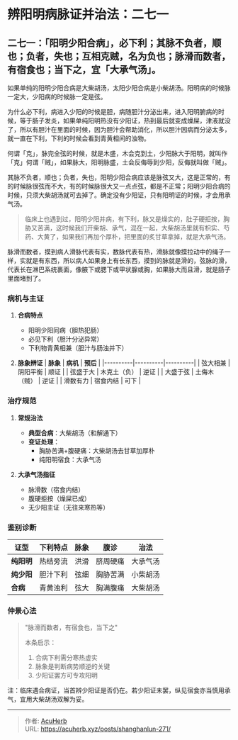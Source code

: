 # 辨阳明病脉证并治法：二七一


## 二七一：「阳明少阳合病」，必下利；其脉不负者，顺也；负者，失也；互相克贼，名为负也；脉滑而数者，有宿食也；当下之，宜「大承气汤」。

<!--more-->

如果单纯的阳明少阳合病是大柴胡汤，太阳少阳合病是小柴胡汤。阳明病的时候脉一定大，少阳病的时候脉一定是弦。

为什么必下利，病进入少阳的时候是胆，病随胆汁分泌出来，进入阳明腑病的时候，等于肠子发炎，如果单纯阳明热没有少阳证，热到最后就变成燥屎，津液就没了，所以有胆汁在里面的时候，因为胆汁会帮助消化，所以胆汁因病而分泌太多，就一直在下利，下利的时候会看到青黄相间的浊物。

何谓「克」，脉完全弦的时候，就是木盛，木会克到土，少阳脉大于阳明，就叫作「克」何谓「贼」，如果脉大，阳明脉盛，土会反侮辱到少阳，反侮就叫做「贼」。

其脉不负者，顺也；负者，失也，阳明少阳合病应该是脉弦又大，这是正常的，有的时候脉很弦而不大，有的时候脉很大又一点点弦，都是不正常；阳明少阳合病的时候，只须大柴胡汤就可去掉了。确定没有少阳证，只有阳明证的时候，才会用承气汤。

> 临床上也遇到过，阳明少阳并病，有下利，脉又是燥实的，肚子硬拒按，胸胁又苦满，这时候我们开柴胡、承气，混在一起，大柴胡汤里就有枳实、芍药、大黄了，如果我们再加个厚朴，把里面的炙甘草拿掉，就是大承气汤。

脉滑而数者，摸到病人滑脉代表有实，数脉代表有热，滑脉就像摸拉动中的绳子一样，实就是有东西，所以病人如果身上有长东西，摸到的脉就是滑的，弦脉的滑，代表长在淋巴系统裹面，像腋下或腮下或甲状腺或胸，如果脉大而且滑，就是肠子里面堵到了。

### 病机与主证
1. **合病特点**
   - 阳明少阳同病（胆热犯肠）
   - 必见下利（胆汁分泌异常）
   - 下利物青黄相兼（胆汁与肠浊并下）

2. **脉象辨证**
   | **脉象** | **病机** | **预后** |
   |----------|----------|----------|
   | 弦大相兼 | 阴阳平衡 | 顺证 |
   | 弦盛于大 | 木克土（负） | 逆证 |
   | 大盛于弦 | 土侮木（贼） | 逆证 |
   | 滑数有力 | 宿食内结 | 可下 |

### 治疗规范
1. **常规治法**
   - **典型合病**：大柴胡汤（和解通下）
   - **变证处理**：
     - 胸胁苦满+腹硬痛：大柴胡汤去甘草加厚朴
     - 纯阳明宿食：大承气汤

2. **大承气汤指征**
   - 脉滑数（宿食内结）
   - 腹硬拒按（燥屎已成）
   - 无少阳主证（无往来寒热等）

### 鉴别诊断
| **证型** | 下利特点 | 脉象 | 腹诊 | 治法 |
|----------|----------|------|------|------|
| **纯阳明** | 热结旁流 | 洪滑 | 脐周硬痛 | 大承气汤 |
| **纯少阳** | 胆汁下利 | 弦细 | 胸胁苦满 | 小柴胡汤 |
| **合病** | 青黄浊利 | 弦大 | 胸满腹痛 | 大柴胡汤 |

### 仲景心法
> "脉滑而数者，有宿食也，当下之"
> 
> 本条启示：
> 1. 合病下利需分寒热虚实
> 2. 脉象是判断病势顺逆的关键
> 3. 少阳证罢方可专攻阳明

注：临床遇合病证，当首辨少阳证是否仍在。若少阳证未罢，纵见宿食亦当慎用承气，宜用大柴胡汤双解为妥。

---

> 作者: [AcuHerb](https://acuherb.xyz)  
> URL: https://acuherb.xyz/posts/shanghanlun-271/  

